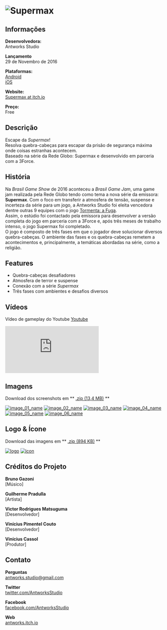 # ![Supermax](assets/images/logo.png)

## Informações

**Desenvolvedora:**  
Antworks Studio

**Lançamento**  
29 de Novembro de 2016

**Plataformas:**  
[Android](https://play.google.com/store/apps/details?id=com.tvglobo.supermax)  
[iOS](https://itunes.apple.com/br/app/supermax-o-game/id1168116357?mt=8)

**Website:**  
[Supermax at itch.io](http://antworks.itch.io/supermax)

**Preço:**  
Free

## Descrição

Escape da <i>Supermax</i>!  
Resolva quebra-cabeças para escapar da prisão de segurança máxima onde coisas estranhas acontecem.  
Baseado na série da Rede Globo: Supermax e desenvolvido em parceria com a 3Force.

## História

Na <i>Brasil Game Show</i> de 2016 aconteceu a <i>Brasil Game Jam</i>, uma game jam realizada pela Rede Globo tendo como tema a nova série da emissora: <b>Supermax</b>. Com o foco em transferir a atmosfera de tensão, suspense e incerteza da série para um jogo, a Antworks Studio foi eleita vencedora dentre outras 9 equipes com o jogo [Tormenta: a Fuga](https://antworks.itch.io/tormenta).  
Assim, o estúdio foi contactado pela emissora para desenvolver a versão completa do jogo em parceria com a 3Force e, após três meses de trabalho intenso, o jogo Supermax foi completado.  
O jogo é composto de três fases em que o jogador deve solucionar diversos quebra-cabeças. O ambiente das fases e os quebra-cabeças remetem a acontecimentos e, principalmente, a temáticas abordadas na série, como a religião.  

## Features

* Quebra-cabeças desafiadores  
* Atmosfera de terror e suspense  
* Conexão com a série <i>Supermax</i>  
* Três fases com ambientes e desafios diversos  

## Vídeos

Vídeo de gameplay do Youtube [Youtube](https://www.youtube.com/watch?v=LfjbHpzo1B4 "Supermax gameplay XD Games")  

<iframe src="https://www.youtube.com/embed/LfjbHpzo1B4" frameborder="0" allowfullscreen></iframe>
<br>

## Imagens

Download dos screenshots em ** [.zip (13,4 MB)](assets/images/images.zip "Images zip") **

[![image_01_name](assets/images/supermax_01.png)](assets/images/supermax_01.png)
[![image_02_name](assets/images/supermax_02.png)](assets/images/supermax_02.png)
[![image_03_name](assets/images/supermax_03.png)](assets/images/supermax_03.png)
[![image_04_name](assets/images/supermax_04.png)](assets/images/supermax_04.png)
[![image_05_name](assets/images/supermax_05.png)](assets/images/supermax_05.png)
[![image_06_name](assets/images/supermax_06.png)](assets/images/supermax_06.png)

## Logo & Ícone

Download das imagens em ** [.zip (894 KB)](assets/images/logo.zip "Logo & Icon zip") **

[![logo](assets/images/logo.png)](assets/images/logo.png "Logo")
[![icon](assets/images/icon.png)](assets/images/icon.png "Icon")

## Créditos do Projeto

**Bruno Gazoni**  
[Músico]

**Guilherme Pradulla**  
[Artista]

**Victor Rodrigues Matsuguma**  
[Desenvolvedor]

**Vinícius Pimentel Couto**  
[Desenvolvedor]

**Vinícius Cassol**  
[Produtor]

## Contato

**Perguntas**  
[antworks.studio@gmail.com][contact]

**Twitter**  
[twitter.com/AntworksStudio][twitter]

**Facebook**  
[facebook.com/AntworksStudio][facebook]

**Web**  
[antworks.itch.io][homepage]

<!--- =====================================================================  -->
<!--- Referenced links -->

[homepage]: http://antworks.itch.io "Antworks Studio"

[contact]: mailto:antworks.studio@gmail.com

<!--- Social -->

[twitter]: https://twitter.com/AntworksStudio
[facebook]: https://facebook.com/AntworksStudio
